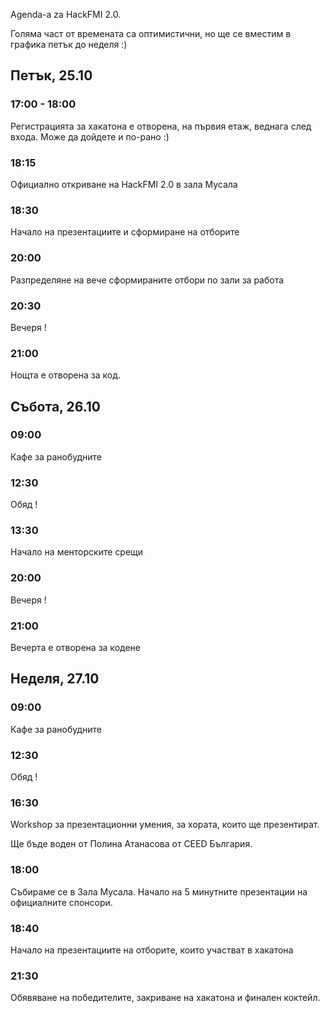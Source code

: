 Agenda-a za HackFMI 2.0.

Голяма част от времената са оптимистични, но ще се вместим в графика петък до неделя :)

## Петък, 25.10 ##

### 17:00 - 18:00 
Регистрацията за хакатона е отворена, на първия етаж, веднага след входа. Може да дойдете и по-рано :)

### 18:15
Официално откриване на HackFMI 2.0 в зала Мусала

### 18:30
Начало на презентациите и сформиране на отборите

### 20:00
Разпределяне на вече сформираните отбори по зали за работа

### 20:30
Вечеря !

### 21:00
Нощта е отворена за код.

## Събота, 26.10 ##

### 09:00
Кафе за ранобудните

### 12:30
Обяд !

### 13:30
Начало на менторските срещи

### 20:00
Вечеря !

### 21:00
Вечерта е отворена за кодене

## Неделя, 27.10 ##

### 09:00
Кафе за ранобудните

### 12:30
Обяд !

### 16:30
Workshop за презентационни умения, за хората, които ще презентират.

Ще бъде воден от Полина Атанасова от CEED България.

### 18:00
Събираме се в Зала Мусала. Начало на 5 минутните презентации на официалните спонсори.

### 18:40
Начало на презентациите на отборите, които участват в хакатона

### 21:30
Обявяване на победителите, закриване на хакатона и финален коктейл.
